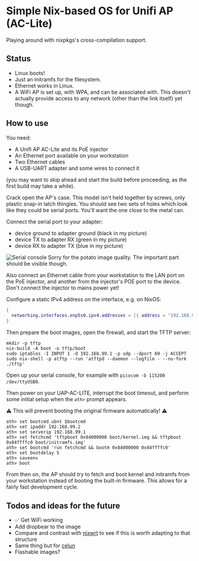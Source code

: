 # Simple Nix-based OS for Unifi AP (AC-Lite)

Playing around with nixpkgs's cross-compilation support.

## Status

- Linux boots!
- Just an initramfs for the filesystem.
- Ethernet works in Linux.
- A WiFi AP is set up, with WPA, and can be associated with. This doesn't actually provide access to any network (other than the link itself) yet though.

## How to use

You need:
- A Unifi AP AC-Lite and its PoE injector
- An Ethernet port available on your workstation
- Two Ethernet cables
- A USB-UART adapter and some wires to connect it

(you may want to skip ahead and start the build before proceeding, as the first build may take a while).

Crack open the AP's case. This model isn't held together by screws,
only plastic snap-in latch thingies. You should see two sets of holes
which look like they could be serial ports. You'll want the one close
to the metal can.

Connect the serial port to your adapter:

- device ground to adapter ground (black in my picture)
- device TX to adapter RX (green in my picture)
- device RX to adapter TX (blue in my picture)

![Serial console](serial.jpg)
Sorry for the potato image quality. The important part should be visible though.

Also connect an Ethernet cable from your workstation to the LAN port
on the PoE injector, and another from the injector's POE port to the
device. Don't connect the injector to mains power yet!

Configure a static IPv4 address on the interface, e.g. on NixOS:

```nix
{
  networking.interfaces.enp5s0.ipv4.addresses = [{ address = "192.168.99.1"; prefixLength = 24; }];
}
```

Then prepare the boot images, open the firewall, and start the TFTP server:

```
mkdir -p tftp
nix-build -A boot -o tftp/boot
sudo iptables -I INPUT 1 -d 192.168.99.1 -p udp --dport 69 -j ACCEPT
sudo nix-shell -p atftp --run 'atftpd --daemon --logfile - --no-fork ./tftp'
```

Open up your serial console, for example with `picocom -b 115200 /dev/ttyUSB0`.

Then power on your UAP-AC-LITE, interrupt the boot timeout, and perform some initial setup when the `ath>` prompt appears.

⚠️ This will prevent booting the original firmware automatically! ⚠️
```
ath> set bootcmd_ubnt $bootcmd
ath> set ipaddr 192.168.99.2
ath> set serverip 192.168.99.1
ath> set fetchcmd 'tftpboot 0x84000000 boot/kernel.img && tftpboot 0x84ffffc0 boot/initramfs.img'
ath> set bootcmd 'run fetchcmd && bootm 0x84000000 0x84ffffc0'
ath> set bootdelay 5
ath> saveenv
ath> boot
```

From then on, the AP should try to fetch and boot kernel and initramfs
from your workstation instead of booting the built-in firmware. This
allows for a fairly fast development cycle.

## Todos and ideas for the future

- ✅ Get WiFi working
- Add dropbear to the image
- Compare and contrast with [nixwrt](https://github.com/telent/nixwrt) to see if this is worth adapting to that structure
- Same thing but for [celun](https://github.com/celun/celun)
- Flashable images?

